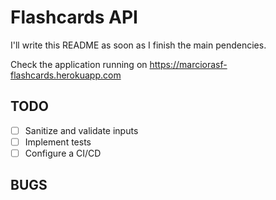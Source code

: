 # Flashcards API

I'll write this README as soon as I finish the main pendencies.

Check the application running on <https://marciorasf-flashcards.herokuapp.com>

## TODO

- [ ] Sanitize and validate inputs
- [ ] Implement tests
- [ ] Configure a CI/CD

## BUGS 
